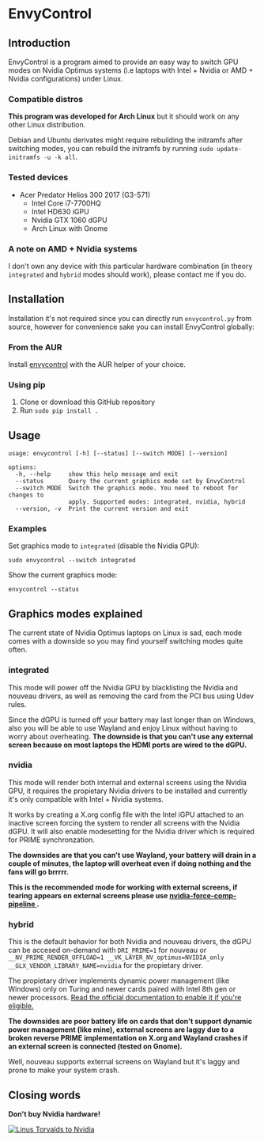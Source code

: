 # EnvyControl

## Introduction

EnvyControl is a program aimed to provide an easy way to switch GPU modes on Nvidia Optimus systems (i.e laptops with Intel + Nvidia or AMD + Nvidia configurations) under Linux.

### Compatible distros

**This program was developed for Arch Linux** but it should work on any other Linux distribution.

Debian and Ubuntu derivates might require rebuilding the initramfs after switching modes, you can rebuild the initramfs by running `sudo update-initramfs -u -k all`.

### Tested devices
- Acer Predator Helios 300 2017 (G3-571)
    - Intel Core i7-7700HQ
    - Intel HD630 iGPU
    - Nvidia GTX 1060 dGPU
    - Arch Linux with Gnome

### A note on AMD + Nvidia systems

I don't own any device with this particular hardware combination (in theory `integrated` and `hybrid` modes should work), please contact me if you do.

## Installation

Installation it's not required since you can directly run `envycontrol.py` from source, however for convenience sake you can install EnvyControl globally:

### From the AUR

Install [envycontrol](https://aur.archlinux.org/packages/envycontrol/) with the AUR helper of your choice.

### Using pip

1. Clone or download this GitHub repository
2. Run `sudo pip install .`

## Usage

```
usage: envycontrol [-h] [--status] [--switch MODE] [--version]

options:
  -h, --help     show this help message and exit
  --status       Query the current graphics mode set by EnvyControl
  --switch MODE  Switch the graphics mode. You need to reboot for changes to
                 apply. Supported modes: integrated, nvidia, hybrid
  --version, -v  Print the current version and exit
```

### Examples

Set graphics mode to `integrated` (disable the Nvidia GPU):

```
sudo envycontrol --switch integrated
```

Show the current graphics mode:

```
envycontrol --status
```

## Graphics modes explained

The current state of Nvidia Optimus laptops on Linux is sad, each mode comes with a downside so you may find yourself switching modes quite often.

### integrated

This mode will power off the Nvidia GPU by blacklisting the Nvidia and nouveau drivers, as well as removing the card from the PCI bus using Udev rules.

Since the dGPU is turned off your battery may last longer than on Windows, also you will be able to use Wayland and enjoy Linux without having to worry about overheating. **The downside is that you can't use any external screen because on most laptops the HDMI ports are wired to the dGPU.**

### nvidia

This mode will render both internal and external screens using the Nvidia GPU, it requires the propietary Nvidia drivers to be installed and currently it's only compatible with Intel + Nvidia systems.

It works by creating a X.org config file with the Intel iGPU attached to an inactive screen forcing the system to render all screens with the Nvidia dGPU. It will also enable modesetting for the Nvidia driver which is required for PRIME synchronzation.

**The downsides are that you can't use Wayland, your battery will drain in a couple of minutes, the laptop will overheat even if doing nothing and the fans will go brrrrr.**

**This is the recommended mode for working with external screens, if tearing appears on external screens please use [nvidia-force-comp-pipeline
](https://github.com/Askannz/nvidia-force-comp-pipeline).**

### hybrid

This is the default behavior for both Nvidia and nouveau drivers, the dGPU can be accesed on-demand with `DRI_PRIME=1` for nouveau or `__NV_PRIME_RENDER_OFFLOAD=1 __VK_LAYER_NV_optimus=NVIDIA_only __GLX_VENDOR_LIBRARY_NAME=nvidia` for the propietary driver.

The propietary driver implements dynamic power management (like Windows) only on Turing and newer cards paired with Intel 8th gen or newer processors. [Read the official documentation to enable it if you're eligible.](http://us.download.nvidia.com/XFree86/Linux-x86_64/495.46/README/dynamicpowermanagement.html)

**The downsides are poor battery life on cards that don't support dynamic power management (like mine), external screens are laggy due to a broken reverse PRIME implementation on X.org and Wayland crashes if an external screen is connected (tested on Gnome).**

Well, nouveau supports external screens on Wayland but it's laggy and prone to make your system crash.

## Closing words

**Don't buy Nvidia hardware!**

[![Linus Torvalds to Nvidia](https://img.youtube.com/vi/_36yNWw_07g/hqdefault.jpg)](https://youtu.be/_36yNWw_07g)
